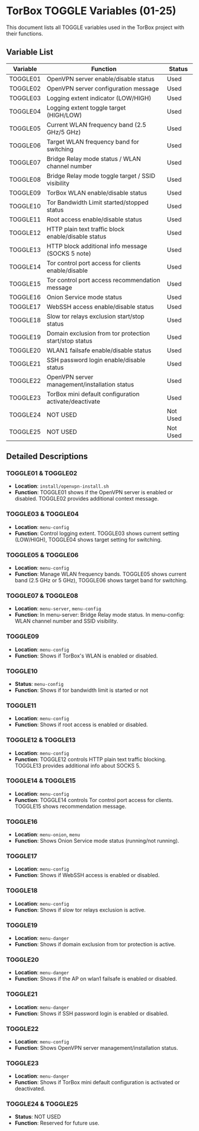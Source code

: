 # TorBox TOGGLE Variables (01-25)

This document lists all TOGGLE variables used in the TorBox project with their functions.

## Variable List

| Variable | Function | Status |
|----------|----------|--------|
| TOGGLE01 | OpenVPN server enable/disable status | Used |
| TOGGLE02 | OpenVPN server configuration message | Used |
| TOGGLE03 | Logging extent indicator (LOW/HIGH) | Used |
| TOGGLE04 | Logging extent toggle target (HIGH/LOW) | Used |
| TOGGLE05 | Current WLAN frequency band (2.5 GHz/5 GHz) | Used |
| TOGGLE06 | Target WLAN frequency band for switching | Used |
| TOGGLE07 | Bridge Relay mode status / WLAN channel number | Used |
| TOGGLE08 | Bridge Relay mode toggle target / SSID visibility | Used |
| TOGGLE09 | TorBox WLAN enable/disable status | Used |
| TOGGLE10 | Tor Bandwidth Limit started/stopped status | Used |
| TOGGLE11 | Root access enable/disable status | Used |
| TOGGLE12 | HTTP plain text traffic block enable/disable status | Used |
| TOGGLE13 | HTTP block additional info message (SOCKS 5 note) | Used |
| TOGGLE14 | Tor control port access for clients enable/disable | Used |
| TOGGLE15 | Tor control port access recommendation message | Used |
| TOGGLE16 | Onion Service mode status | Used |
| TOGGLE17 | WebSSH access enable/disable status | Used |
| TOGGLE18 | Slow tor relays exclusion start/stop status | Used |
| TOGGLE19 | Domain exclusion from tor protection start/stop status | Used |
| TOGGLE20 | WLAN1 failsafe enable/disable status | Used |
| TOGGLE21 | SSH password login enable/disable status | Used |
| TOGGLE22 | OpenVPN server management/installation status | Used |
| TOGGLE23 | TorBox mini default configuration activate/deactivate | Used |
| TOGGLE24 | NOT USED | Not Used |
| TOGGLE25 | NOT USED | Not Used |

## Detailed Descriptions

### TOGGLE01 & TOGGLE02
- **Location**: `install/openvpn-install.sh`
- **Function**: TOGGLE01 shows if the OpenVPN server is enabled or disabled. TOGGLE02 provides additional context message.

### TOGGLE03 & TOGGLE04
- **Location**: `menu-config`
- **Function**: Control logging extent. TOGGLE03 shows current setting (LOW/HIGH), TOGGLE04 shows target setting for switching.

### TOGGLE05 & TOGGLE06
- **Location**: `menu-config`
- **Function**: Manage WLAN frequency bands. TOGGLE05 shows current band (2.5 GHz or 5 GHz), TOGGLE06 shows target band for switching.

### TOGGLE07 & TOGGLE08
- **Location**: `menu-server`, `menu-config`
- **Function**: In menu-server: Bridge Relay mode status. In menu-config: WLAN channel number and SSID visibility.

### TOGGLE09
- **Location**: `menu-config`
- **Function**: Shows if TorBox's WLAN is enabled or disabled.

### TOGGLE10
- **Status**: `menu-config`
- **Function**: Shows if tor bandwidth limit is started or not

### TOGGLE11
- **Location**: `menu-config`
- **Function**: Shows if root access is enabled or disabled.

### TOGGLE12 & TOGGLE13
- **Location**: `menu-config`
- **Function**: TOGGLE12 controls HTTP plain text traffic blocking. TOGGLE13 provides additional info about SOCKS 5.

### TOGGLE14 & TOGGLE15
- **Location**: `menu-config`
- **Function**: TOGGLE14 controls Tor control port access for clients. TOGGLE15 shows recommendation message.

### TOGGLE16
- **Location**: `menu-onion`, `menu`
- **Function**: Shows Onion Service mode status (running/not running).

### TOGGLE17
- **Location**: `menu-config`
- **Function**: Shows if WebSSH access is enabled or disabled.

### TOGGLE18
- **Location**: `menu-config`
- **Function**: Shows if slow tor relays exclusion is active.

### TOGGLE19
- **Location**: `menu-danger`
- **Function**: Shows if domain exclusion from tor protection is active.

### TOGGLE20
- **Location**: `menu-danger`
- **Function**: Shows if the AP on wlan1 failsafe is enabled or disabled.

### TOGGLE21
- **Location**: `menu-danger`
- **Function**: Shows if SSH password login is enabled or disabled.

### TOGGLE22
- **Location**: `menu-config`
- **Function**: Shows OpenVPN server management/installation status.

### TOGGLE23
- **Location**: `menu-danger`
- **Function**: Shows if TorBox mini default configuration is activated or deactivated.

### TOGGLE24 & TOGGLE25
- **Status**: NOT USED
- **Function**: Reserved for future use.
